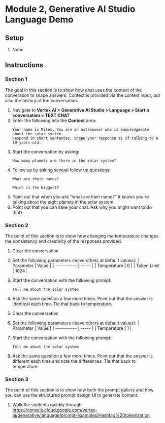 # Module 2, Generative AI Studio Language Demo

## Setup
1. None

## Instructions

### Section 1

The goal in this section is to show how chat uses the context of the converation
to shape answers. Context is provided via the context input, but also the 
history of the conversation.

1. Navigate to **Vertex AI > Generative AI Studio > Language > Start a 
   conversation > TEXT CHAT**
2. Enter the following into the **Context** area:
    ```text
    Your name is Miles. You are an astronomer who is knowledgeable about the solar system.
    Respond in short sentences. Shape your response as if talking to a 10-years-old.
    ```
3. Start the conversation by asking:
    ```text
    How many planets are there in the solar system?
    ```
4. Follow up by asking several follow up questions:
    ```text
    What are their names?
    ```
    ```text
    Which is the biggest?
    ```
5. Point out that when you ask "what are their name?" it knows you're talking
   about the eight planets in the solar system.
6. Point out that you can save your chat. Ask why you might want to do that?

### Section 2

The point of this section is to show how changing the temperature changes
the consistency and creativity of the responses provided.

1. Clear the conversation
2. Set the following parameters (leave others at default values):
   | Parameter   | Value |
   | ----------- | ----- |
   | Temperature | 0     |
   | Token Limit | 1024  |

3. Start the conversation with the following prompt:
    ```text
    Tell me about the solar system
    ```
4. Ask the same question a few more times. Point out that the answer is 
   identical each time. Tie that back to temperature.
5. Clear the conversation
2. Set the following parameters (leave others at default values):
   | Parameter   | Value |
   | ----------- | ----- |
   | Temperature | 1     |
3. Start the conversation with the following prompt:
    ```text
    Tell me about the solar system
    ```
4. Ask the same question a few more times. Point out that the answer is 
   different each time and note the differences. Tie that back to temperature.

### Section 3

The point of this section is to show how both the prompt gallery and how
you can use the structured prompt design UI to generate content.

1. Walk the students quickly through https://console.cloud.google.com/vertex-ai/generative/language/prompt-examples/Hashtag%20tokenization